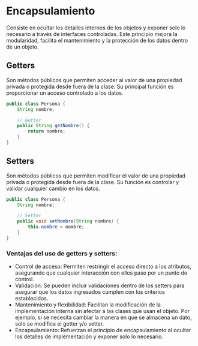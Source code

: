 # Encapsulamiento
Consiste en ocultar los detalles internos de los objetos y exponer solo lo necesario a través de interfaces controladas.
Este principio mejora la modularidad, facilita el mantenimiento y la protección de los datos dentro de un objeto.
## Getters
Son métodos públicos que permiten acceder al valor de una propiedad privada o protegida desde fuera de la clase.
Su principal función es proporcionar un acceso controlado a los datos.
```java
public class Persona {
    String nombre;

    // Getter
    public String getNombre() {
        return nombre;
    }
}
```
## Setters
Son métodos públicos que permiten modificar el valor de una propiedad privada o protegida desde fuera de la clase.
Su función es controlar y validar cualquier cambio en los datos.
```java
public class Persona {
    String nombre;

    // Setter
    public void setNombre(String nombre) {
        this.nombre = nombre;
    }
}
```
### Ventajas del uso de getters y setters:
- Control de acceso: Permiten restringir el acceso directo a los atributos, asegurando que cualquier interacción con ellos pase por un punto de control.
- Validación: Se pueden incluir validaciones dentro de los setters para asegurar que los datos ingresados cumplen con los criterios establecidos.
- Mantenimiento y flexibilidad: Facilitan la modificación de la implementación interna sin afectar a las clases que usan el objeto. Por ejemplo,
  si se necesita cambiar la manera en que se almacena un dato, solo se modifica el getter y/o setter.
- Encapsulamiento: Refuerzan el principio de encapsulamiento al ocultar los detalles de implementación y exponer solo lo necesario.
